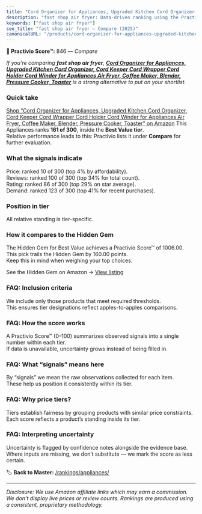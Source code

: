 ```yaml
---
title: "Cord Organizer for Appliances, Upgraded Kitchen Cord Organizer, Cord Keeper Cord Wrapper Cord Holder Cord Winder for Appliances Air Fryer, Coffee Maker, Blender, Pressure Cooker, Toaster"
description: "fast shop air fryer: Data-driven ranking using the Practivio Score™. Positioned by quality, value, demand, findability, momentum."
keywords: ["fast shop air fryer"]
seo_title: "fast shop air fryer — Compare (2025)"
canonicalURL: "/products/cord-organizer-for-appliances-upgraded-kitchen-cord-organizer-cord-keeper-cord-wrapper-cord-holder-cord-winder-for-appliances-air-fryer-coffee-maker-blender-pressure-cooker-toaster-B0BCX3KPYM/"
---
```


**🛒 Practivio Score™:** 846 — _Compare_


*If you're comparing **fast shop air fryer**, **[Cord Organizer for Appliances, Upgraded Kitchen Cord Organizer, Cord Keeper Cord Wrapper Cord Holder Cord Winder for Appliances Air Fryer, Coffee Maker, Blender, Pressure Cooker, Toaster](https://www.amazon.com/dp/B0BCX3KPYM?tag=practivio-20)** is a strong alternative to put on your shortlist.*
### Quick take
[Shop “Cord Organizer for Appliances, Upgraded Kitchen Cord Organizer, Cord Keeper Cord Wrapper Cord Holder Cord Winder for Appliances Air Fryer, Coffee Maker, Blender, Pressure Cooker, Toaster” on Amazon](https://www.amazon.com/dp/B0BCX3KPYM?tag=practivio-20)
This Appliances ranks **161 of 300**, inside the **Best Value tier**.  
Relative performance leads to this: Practivio lists it under **Compare** for further evaluation.

### What the signals indicate
Price: ranked 10 of 300 (top 4% by affordability).  
Reviews: ranked 100 of 300 (top 34% for total count).  
Rating: ranked 86 of 300 (top 29% on star average).  
Demand: ranked 123 of 300 (top 41% for recent purchases).

### Position in tier
All relative standing is tier-specific.

### How it compares to the Hidden Gem
The Hidden Gem for Best Value achieves a Practivio Score™ of 1006.00.  
This pick trails the Hidden Gem by 160.00 points.  
Keep this in mind when weighing your top choices.  

See the Hidden Gem on Amazon → [View listing](https://www.amazon.com/dp/B0764HS4SL?tag=practivio-20)

### FAQ: Inclusion criteria
We include only those products that meet required thresholds.  
This ensures tier designations reflect apples-to-apples comparisons.

### FAQ: How the score works
A Practivio Score™ (0–100) summarizes observed signals into a single number within each tier.  
If data is unavailable, uncertainty grows instead of being filled in.

### FAQ: What “signals” means here
By “signals” we mean the raw observations collected for each item.  
These help us position it consistently within its tier.

### FAQ: Why price tiers?
Tiers establish fairness by grouping products with similar price constraints.  
Each score reflects a product’s standing inside its tier.

### FAQ: Interpreting uncertainty
Uncertainty is flagged by confidence notes alongside the evidence base.  
Where inputs are missing, we don’t substitute — we mark the score as less certain.

<!-- Missing template for Compare/CompareWithinPriceClass -->


🏷️ **Back to Master:** [/rankings/appliances/](/rankings/appliances/)

---
_Disclosure: We use Amazon affiliate links which may earn a commission. We don’t display live prices or review counts. Rankings are produced using a consistent, proprietary methodology._
